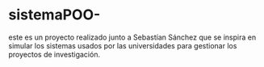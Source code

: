 # sistemaPOO-
este es un proyecto realizado junto a Sebastían Sánchez que se inspira en simular los sistemas usados por las universidades para gestionar los proyectos de investigación.
